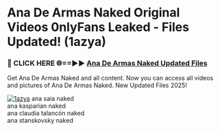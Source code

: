 # Ana De Armas Naked Original Videos 0nlyFans Leaked - Files Updated! (1azya)

<h3>🔴 CLICK HERE 🌐==►► <a href="https://tinyurl.com/up5wt9bj" rel="nofollow">Ana De Armas Naked Updated Files</a></h3>

Get Ana De Armas Naked and all content. Now you can access all videos and pictures of Ana De Armas Naked. New Updated Files 2025!

[![1azya](https://i.imgur.com/ABiUzMV.gif)](https://tinyurl.com/up5wt9bj)
ana saia naked<br>
ana kasparian naked<br>
ana claudia talancón naked<br>
ana stanskovsky naked